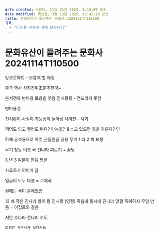 ```yaml
---
date created: 목요일, 11월 21일 2024, 8:15:09 오후
date modified: 목요일, 3월 13일 2025, 12:42:18 오전
title: 문화유산이 들려주는 문화사 20241114T110500
과목:
  - "[[인류 문명과 세계 문화사]]"
---
```


# 문화유산이 들려주는 문화사 20241114T110500

앙코르와트 - 보강때 할 예정

중국 역사 상하진위초춘추전국~

분서갱유
병마용
토용을 찾음
진시황릉 - 건드리지 못함

병마용갱

진시황이 사실이 가능성이 늘어남
사마천 - 사기

찍어도 되고 찔러도 된다?
만능툴?
ㅐㄷ고 있으면 목을 자른다?
인

하체 공격용으로
목컷
근딜원딜 공용 무기
1 타 2 피
표창

무기 청동 이름 극 진나라
찌르기 + 끌당

3 년 3 여불이 만듬
명문

사료로서 의미가 큼

얼굴이 모두 다름 = 수제작

원래는 색이 존제했름

13 에 작은 진나라 왕이 됨 진시황 (영정)
죽음과 동시에 진나라 망함
즉위하자 무덤 만듬 = 이집트와 같음

서안 수나라 전나리 수도

	토병은 사후세계 보디가드
